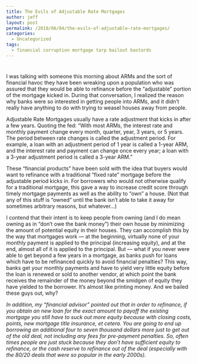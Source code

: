 ```yaml
---
title: The Evils of Adjustable Rate Mortgages
author: jeff
layout: post
permalink: /2010/06/04/the-evils-of-adjustable-rate-mortgages/
categories:
  - Uncategorized
tags:
  - financial corruption mortgage tarp bailout bastards
---
```

# 

I was talking with someone this morning about ARMs and the sort of financial havoc they have been wreaking upon a population who was assured that they would be able to refinance before the “adjustable” portion of the mortgage kicked in. During that conversation, I realized the reason why banks were so interested in getting people into ARMs, and it didn’t really have anything to do with trying to weasel houses away from people.

Adjustable Rate Mortgages usually have a rate adjustment that kicks in after a few years. Quoting the fed: “With most ARMs, the interest rate and monthly payment change every month, quarter, year, 3 years, or 5 years. The period between rate changes is called the adjustment period. For example, a loan with an adjustment period of 1 year is called a 1-year ARM, and the interest rate and payment can change once every year; a loan with a 3-year adjustment period is called a 3-year ARM.”

These “financial products” have been sold with the idea that buyers would want to refinance with a traditional “fixed rate” mortgage before the adjustable period kicks in. For borrowers who would not otherwise qualify for a traditional mortgage, this gave a way to increase credit score through timely mortgage payments as well as the ability to “own” a house. (Not that any of this stuff is “owned” until the bank isn’t able to take it away for sometimes arbitrary reasons, but whatever…)

I contend that their intent is to keep people from owning (and I do mean owning as in “don’t owe the bank money”) their own house by minimizing the amount of potential equity in their houses. They can accomplish this by the way that mortgages work — at the beginning, virtually none of your monthly payment is applied to the principal (increasing equity), and at the end, almost all of it is applied to the principal. But — what if you never were able to get beyond a few years in a mortgage, as banks push for loans which have to be refinanced quickly to avoid financial penalties? This way, banks get your monthly payments and have to yield very little equity before the loan is renewed or sold to another vendor, at which point the bank receives the remainder of the money beyond the smidgen of equity they have yielded to the borrower. It’s almost like printing money. And we bailed these guys out, why?

*In addition, my “financial advisor” pointed out that in order to refinance, if you obtain an new loan for the exact amount to payoff the existing mortgage you still have to suck out more equity because with closing costs, points, new mortgage title insurance, et cetera. You are going to end up borrowing an additional four to seven thousand dollars more just to get out of the old deal, not including any fees for pre-payment penalties. So, often times people are just stuck because they don’t have sufficient equity to refinance, or the cash reserve to refinance out of the deal (especially with the 80/20 deals that were so popular in the early 2000s).*